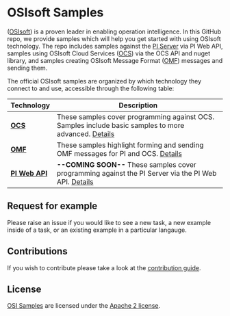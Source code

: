 # OSIsoft Samples
([OSIsoft](https://www.osisoft.com/)) is a proven leader in enabling operation intelligence.  In this GitHub repo, we provide samples which will help you get started with using OSIsoft technology. The repo includes samples against the [PI Server](https://www.osisoft.com/pi-system/) via PI Web API, samples using OSIsoft Cloud Services ([OCS](https://cloud.osisoft.com/welcome)) via the OCS API and nuget library, and samples creating OSIsoft Message Format ([OMF](https://pisquare.osisoft.com/community/developers-club/omf)) messages and sending them.



The official OSIsoft samples are organized by which technology they connect to and use, accessible through the following table:

Technology|Description
----|-----------
**<a href="ocs_samples/">OCS</a>** | These samples cover programming against OCS.  Samples include basic samples to more advanced.  <a href="ocs_samples/">Details</a>  
**<a href="omf_samples/">OMF</a>** | These samples highlight forming and sending OMF messages for PI and OCS.  <a href="omf_samples/">Details</a>  
**<a href="piwebapi_samples/">PI Web API</a>**  | **--COMING SOON--** These samples cover programming against the PI Server via the PI Web API. <a href="piwebapi_samples/">Details</a>  

## Request for example 

Please raise an issue if you would like to see a new task, a new example inside of a task, or an existing example in a particular langauge.    

## Contributions

If you wish to contribute please take a look at the [contribution guide](CONTRIBUTING.md).

## License

[OSI Samples](https://github.com/osisoft/osi-samples) are licensed under the [Apache 2 license](LICENSE.md).
